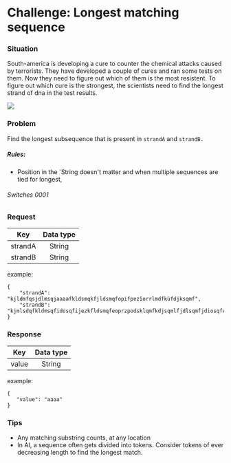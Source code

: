 # Challenge: Longest matching sequence

### Situation

South-america is developing a cure to counter the chemical attacks caused by terrorists. They have developed a couple of cures and ran some tests on them. Now they need to figure out which of them is the most resistent. To figure out which cure is the strongest, the scientists need to find the longest strand of dna in the test results.

<img src="http://s3.amazonaws.com/digitaltrends-uploads-prod/2016/04/DNA-double-helix.jpg"/>

### Problem

Find the longest subsequence that is present in `strandA` and `strandB.`

##### Rules:
- Position in the `String doesn't matter and when multiple sequences are tied for longest, 

###### Switches 0001


### Request

| Key           | Data type     | 
|:-------------:|:-------------:| 
| strandA     | String| 
| strandB     | String        |
example:
```
{
    "strandA": "kjldmfqsjdlmsqjaaaafkldsmqkfjldsmqfopifpezîorrlmdfkùfdjksqmf",
    "strandB": "kjmlsdqfkldmsqfidosqfijezkfldsmqfeoprzpodsklqmfkdjsqmlfjdlsqmfjdiosqfezfiaaaa"
}
```

### Response

| Key           | Data type     |
|:-------------:|:-------------:| 
| value         | String        |
example:
```
{
   "value": "aaaa"
}
```


### Tips

- Any matching substring counts, at any location
- In AI, a sequence often gets divided into tokens. Consider tokens of ever decreasing length to find the longest match.